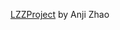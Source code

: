 [LZZProject](https://github.com/Bible-Bullet/ProjectsFall2019/edit/master/AJTestProject.md) by Anji Zhao

